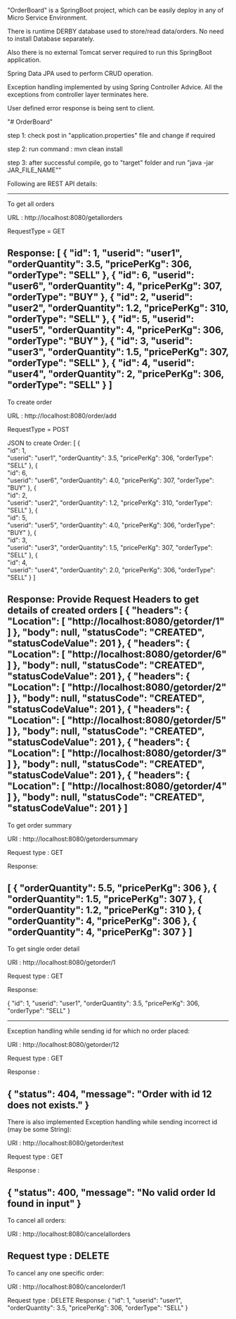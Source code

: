 "OrderBoard" is a SpringBoot project, which can be easily deploy in any of Micro Service Environment.

There is runtime DERBY database used to store/read data/orders. No need to install Database separately. 

Also there is no external Tomcat server required to run this SpringBoot application.   

Spring Data JPA used to perform CRUD operation.

Exception handling implemented by using Spring Controller Advice. All the exceptions from controller layer terminates here. 

User defined error response is being sent to client.

"# OrderBoard" 

step 1: check post in "application.properties" file and change if required

step 2: 
  run command : mvn clean install

step 3: 
  after successful compile, go to "target" folder and run "java -jar JAR_FILE_NAME""

Following are REST API details: 

-----------------------------------------------------------------------
To get all orders

URL : http://localhost:8080/getallorders

RequestType = GET

Response:
[
    {
        "id": 1,
        "userid": "user1",
        "orderQuantity": 3.5,
        "pricePerKg": 306,
        "orderType": "SELL"
    },
    {
        "id": 6,
        "userid": "user6",
        "orderQuantity": 4,
        "pricePerKg": 307,
        "orderType": "BUY"
    },
    {
        "id": 2,
        "userid": "user2",
        "orderQuantity": 1.2,
        "pricePerKg": 310,
        "orderType": "SELL"
    },
    {
        "id": 5,
        "userid": "user5",
        "orderQuantity": 4,
        "pricePerKg": 306,
        "orderType": "BUY"
    },
    {
        "id": 3,
        "userid": "user3",
        "orderQuantity": 1.5,
        "pricePerKg": 307,
        "orderType": "SELL"
    },
    {
        "id": 4,
        "userid": "user4",
        "orderQuantity": 2,
        "pricePerKg": 306,
        "orderType": "SELL"
    }
]
-----------------------------------------------------------------------

To create order

URL : http://localhost:8080/order/add

RequestType = POST

JSON to create Order:
[
{    
	"id": 1,   
	"userid": "user1",
	"orderQuantity": 3.5,
	"pricePerKg": 306,
	"orderType": "SELL"
},
{    
	"id": 6,   
	"userid": "user6",
	"orderQuantity": 4.0,
	"pricePerKg": 307,
	"orderType": "BUY"
},
{    
	"id": 2,   
	"userid": "user2",
	"orderQuantity": 1.2,
	"pricePerKg": 310,
	"orderType": "SELL"
},
{    
	"id": 5,   
	"userid": "user5",
	"orderQuantity": 4.0,
	"pricePerKg": 306,
	"orderType": "BUY"
},
{    
	"id": 3,   
	"userid": "user3",
	"orderQuantity": 1.5,
	"pricePerKg": 307,
	"orderType": "SELL"
},
{    
	"id": 4,   
	"userid": "user4",
	"orderQuantity": 2.0,
	"pricePerKg": 306,
	"orderType": "SELL"
}
]

Response: Provide Request Headers to get details of created orders
[
    {
        "headers": {
            "Location": [
                "http://localhost:8080/getorder/1"
            ]
        },
        "body": null,
        "statusCode": "CREATED",
        "statusCodeValue": 201
    },
    {
        "headers": {
            "Location": [
                "http://localhost:8080/getorder/6"
            ]
        },
        "body": null,
        "statusCode": "CREATED",
        "statusCodeValue": 201
    },
    {
        "headers": {
            "Location": [
                "http://localhost:8080/getorder/2"
            ]
        },
        "body": null,
        "statusCode": "CREATED",
        "statusCodeValue": 201
    },
    {
        "headers": {
            "Location": [
                "http://localhost:8080/getorder/5"
            ]
        },
        "body": null,
        "statusCode": "CREATED",
        "statusCodeValue": 201
    },
    {
        "headers": {
            "Location": [
                "http://localhost:8080/getorder/3"
            ]
        },
        "body": null,
        "statusCode": "CREATED",
        "statusCodeValue": 201
    },
    {
        "headers": {
            "Location": [
                "http://localhost:8080/getorder/4"
            ]
        },
        "body": null,
        "statusCode": "CREATED",
        "statusCodeValue": 201
    }
]
-----------------------------------------------------------------------

To get order summary

URI : http://localhost:8080/getordersummary

Request type : GET

Response:

[
    {
        "orderQuantity": 5.5,
        "pricePerKg": 306
    },
    {
        "orderQuantity": 1.5,
        "pricePerKg": 307
    },
    {
        "orderQuantity": 1.2,
        "pricePerKg": 310
    },
    {
        "orderQuantity": 4,
        "pricePerKg": 306
    },
    {
        "orderQuantity": 4,
        "pricePerKg": 307
    }
]
-------------------------------------------------------------------------------------------------------

To get single order detail

URI : http://localhost:8080/getorder/1

Request type : GET

Response:

{
    "id": 1,
    "userid": "user1",
    "orderQuantity": 3.5,
    "pricePerKg": 306,
    "orderType": "SELL"
}

--------------------------------------------------------------------------------------------------------

Exception handling while sending id for which no order placed:

URI : http://localhost:8080/getorder/12

Request type : GET

Response :

{
    "status": 404,
    "message": "Order with id 12 does not exists."
}
---------------------------------------------------------------------------------------------------------

There is also implemented Exception handling while sending incorrect id (may be some String):

URI : http://localhost:8080/getorder/test

Request type : GET

Response :

{
    "status": 400,
    "message": "No valid order Id found in input"
}
----------------------------------------------------------------------------------------------------------

To cancel all orders:

URI : http://localhost:8080/cancelallorders

Request type : DELETE
----------------------------------------------------------------------------------------------------------

To cancel any one specific order:

URI : http://localhost:8080/cancelorder/1

Request type : DELETE
Response:
{
    "id": 1,
    "userid": "user1",
    "orderQuantity": 3.5,
    "pricePerKg": 306,
    "orderType": "SELL"
}
